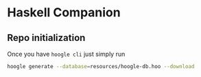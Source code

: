 # Haskell Companion

## Repo initialization

Once you have `hoogle cli` just simply run
``` bash
hoogle generate --database=resources/hoogle-db.hoo --download
```

